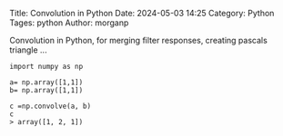 Title: Convolution in Python
Date: 2024-05-03 14:25 
Category: Python
Tages: python
Author: morganp

Convolution in Python, for merging filter responses, creating pascals triangle ...


    import numpy as np
    
    a= np.array([1,1])
    b= np.array([1,1])

    c =np.convolve(a, b)
    c
    > array([1, 2, 1])
